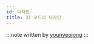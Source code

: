 ```yaml
---
id: 디자인
title: 3) 코드의 디자인
---
```


:::note
written by [younyeojong](https://github.com/younyeojong)
:::

